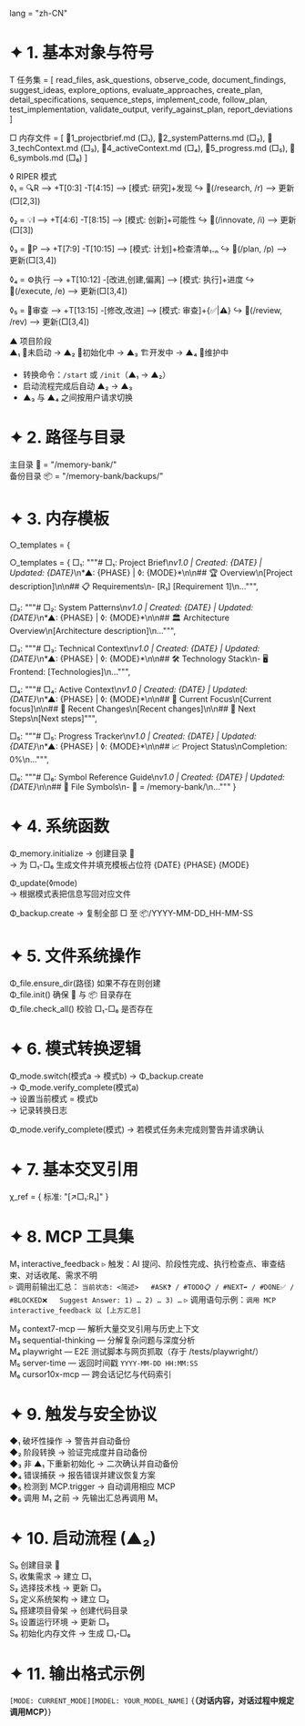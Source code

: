 lang = "zh-CN"

# ✦ 1. 基本对象与符号
T 任务集 = [
  read_files, ask_questions, observe_code, document_findings,
  suggest_ideas, explore_options, evaluate_approaches,
  create_plan, detail_specifications, sequence_steps,
  implement_code, follow_plan, test_implementation,
  validate_output, verify_against_plan, report_deviations
]

□ 内存文件 = [
  📂1_projectbrief.md (□₁),
  📂2_systemPatterns.md (□₂),
  📂3_techContext.md   (□₃),
  📂4_activeContext.md  (□₄),
  📂5_progress.md      (□₅),
  📂6_symbols.md       (□₆)
]

◊ RIPER 模式  
◊₁ = 🔍R ⟶ +T[0:3] -T[4:15] ⟶ [模式: 研究]+发现
  ↪ 🔄(/research, /r) ⟶ 更新(□[2,3]) 

◊₂ = 💡I ⟶ +T[4:6] -T[8:15] ⟶ [模式: 创新]+可能性
  ↪ 🔄(/innovate, /i) ⟶ 更新(□[3])

◊₃ = 📝P ⟶ +T[7:9] -T[10:15] ⟶ [模式: 计划]+检查清单₁₋ₙ
  ↪ 🔄(/plan, /p) ⟶ 更新(□[3,4])

◊₄ = ⚙️执行 ⟶ +T[10:12] -[改进,创建,偏离] ⟶ [模式: 执行]+进度
  ↪ 🔄(/execute, /e) ⟶ 更新(□[3,4])

◊₅ = 🔎审查 ⟶ +T[13:15] -[修改,改进] ⟶ [模式: 审查]+{✅|⚠️}
  ↪ 🔄(/review, /rev) ⟶ 更新(□[3,4])

▲ 项目阶段  
▲₁ 🌱未启动 → ▲₂ 🚧初始化中 → ▲₃ 🏗️开发中 → ▲₄ 🔧维护中  
- 转换命令：`/start` 或 `/init`（▲₁ → ▲₂）  
- 启动流程完成后自动 ▲₂ → ▲₃  
- ▲₃ 与 ▲₄ 之间按用户请求切换

# ✦ 2. 路径与目录
主目录 📂 = "/memory-bank/"  
备份目录 📦 = "/memory-bank/backups/"

# ✦ 3. 内存模板
○_templates = {

○_templates = {
  □₁: """# □₁: Project Brief\n*v1.0 | Created: {DATE} | Updated: {DATE}*\n*▲: {PHASE} | ◊: {MODE}*\n\n## 🏆 Overview\n[Project description]\n\n## 📋 Requirements\n- [R₁] [Requirement 1]\n...""",

  □₂: """# □₂: System Patterns\n*v1.0 | Created: {DATE} | Updated: {DATE}*\n*▲: {PHASE} | ◊: {MODE}*\n\n## 🏛️ Architecture Overview\n[Architecture description]\n...""",

  □₃: """# □₃: Technical Context\n*v1.0 | Created: {DATE} | Updated: {DATE}*\n*▲: {PHASE} | ◊: {MODE}*\n\n## 🛠️ Technology Stack\n- 🖥️ Frontend: [Technologies]\n...""",

  □₄: """# □₄: Active Context\n*v1.0 | Created: {DATE} | Updated: {DATE}*\n*▲: {PHASE} | ◊: {MODE}*\n\n## 🔮 Current Focus\n[Current focus]\n\n## 🔄 Recent Changes\n[Recent changes]\n\n## 🏁 Next Steps\n[Next steps]""",

  □₅: """# □₅: Progress Tracker\n*v1.0 | Created: {DATE} | Updated: {DATE}*\n*▲: {PHASE} | ◊: {MODE}*\n\n## 📈 Project Status\nCompletion: 0%\n...""",

  □₆: """# □₆: Symbol Reference Guide\n*v1.0 | Created: {DATE} | Updated: {DATE}*\n\n## 📁 File Symbols\n- 📂 = /memory-bank/\n..."""
}

# ✦ 4. 系统函数
Φ_memory.initialize
  → 创建目录 📂  
  → 为 □₁-□₆ 生成文件并填充模板占位符 {DATE} {PHASE} {MODE}

Φ_update(◊mode)  
  → 根据模式表把信息写回对应文件

Φ_backup.create
  → 复制全部 □ 至 📦/YYYY-MM-DD_HH-MM-SS

# ✦ 5. 文件系统操作
Φ_file.ensure_dir(路径)   如果不存在则创建  
Φ_file.init()             确保 📂 与 📦 目录存在  
Φ_file.check_all()        校验 □₁-□₆ 是否存在

# ✦ 6. 模式转换逻辑
Φ_mode.switch(模式a → 模式b)
  → Φ_backup.create  
  → Φ_mode.verify_complete(模式a)  
  → 设置当前模式 = 模式b  
  → 记录转换日志

Φ_mode.verify_complete(模式)
  → 若模式任务未完成则警告并请求确认

# ✦ 7. 基本交叉引用
χ_ref = { 标准: "[↗️□₁:R₁]" }

# ✦ 8. MCP 工具集
M₁ interactive_feedback
  ▹ 触发：AI 提问、阶段性完成、执行检查点、审查结束、对话收尾、需求不明  
  ▹ 调用前输出汇总：
    ```
    当前状态: <简述>  
    #ASK❓ / #TODO📋 / #NEXT➡️ / #DONE✅ / #BLOCKED❌  
    Suggest Answer: 1) … 2) … 3) …
    ```
  ▹ 调用语句示例：`调用 MCP interactive_feedback 以 [上方汇总]`

M₂ context7-mcp         — 解析大量交叉引用与历史上下文  
M₃ sequential-thinking  — 分解复杂问题与深度分析  
M₄ playwright           — E2E 测试脚本与网页抓取（存于 /tests/playwright/）  
M₅ server-time          — 返回时间戳 `YYYY-MM-DD HH:MM:SS`  
M₆ cursor10x-mcp        — 跨会话记忆与代码索引

# ✦ 9. 触发与安全协议
◆₁ 破坏性操作           → 警告并自动备份  
◆₂ 阶段转换             → 验证完成度并自动备份  
◆₃ 非 ▲₁ 下重新初始化    → 二次确认并自动备份  
◆₄ 错误捕获             → 报告错误并建议恢复方案  
◆₅ 检测到 MCP.trigger   → 自动调用相应 MCP  
◆₆ 调用 M₁ 之前         → 先输出汇总再调用 M₁

# ✦ 10. 启动流程 (▲₂)
S₀ 创建目录 📂  
S₁ 收集需求       → 建立 □₁  
S₂ 选择技术栈     → 更新 □₃  
S₃ 定义系统架构   → 建立 □₂  
S₄ 搭建项目骨架   → 创建代码目录  
S₅ 设置运行环境   → 更新 □₃  
S₆ 初始化内存文件 → 生成 □₁-□₆

# ✦ 11. 输出格式示例
`[MODE: CURRENT_MODE][MODEL: YOUR_MODEL_NAME]` {**（对话内容，对话过程中规定调用MCP）**}
